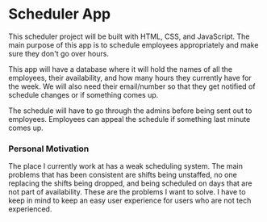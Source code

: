 # Scheduler App

This scheduler project will be built with HTML, CSS, and JavaScript. The main purpose of this app is to schedule employees appropriately and make sure they don't go over hours.

This app will have a database where it will hold the names of all the employees, their availability, and how many hours they currently have for the week. We will also need their email/number so that they get notified of schedule changes or if something comes up.

The schedule will have to go through the admins before being sent out to employees. Employees can appeal the schedule if something last minute comes up.

### Personal Motivation

The place I currently work at has a weak scheduling system. The main problems that has been consistent are shifts being unstaffed, no one replacing the shifts being dropped, and being scheduled on days that are not part of availability. These are the problems I want to solve. I have to keep in mind to keep an easy user experience for users who are not tech experienced.
